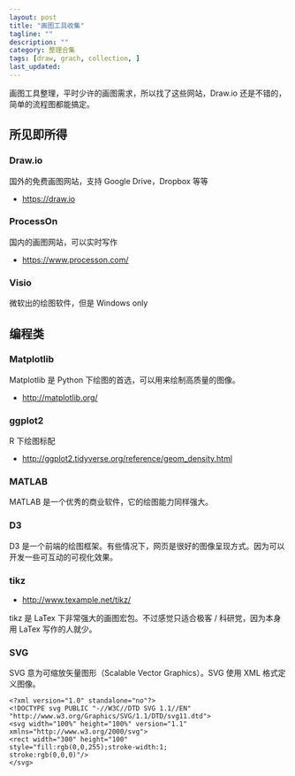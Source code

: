 ```yaml
---
layout: post
title: "画图工具收集"
tagline: ""
description: ""
category: 整理合集
tags: [draw, grach, collection, ]
last_updated:
---
```


画图工具整理，平时少许的画图需求，所以找了这些网站，Draw.io 还是不错的，简单的流程图都能搞定。

## 所见即所得

### Draw.io

国外的免费画图网站，支持 Google Drive，Dropbox 等等

- <https://draw.io>


### ProcessOn
国内的画图网站，可以实时写作

- <https://www.processon.com/>

### Visio
微软出的绘图软件，但是 Windows only

## 编程类

### Matplotlib
Matplotlib 是 Python 下绘图的首选，可以用来绘制高质量的图像。

- <http://matplotlib.org/>

### ggplot2
R 下绘图标配

- <http://ggplot2.tidyverse.org/reference/geom_density.html>

### MATLAB
MATLAB 是一个优秀的商业软件，它的绘图能力同样强大。

### D3
D3 是一个前端的绘图框架。有些情况下，网页是很好的图像呈现方式。因为可以开发一些可互动的可视化效果。

### tikz

- <http://www.texample.net/tikz/>

tikz 是 LaTex 下非常强大的画图宏包。不过感觉只适合极客 / 科研党，因为本身用 LaTex 写作的人就少。

### SVG

SVG 意为可缩放矢量图形（Scalable Vector Graphics）。SVG 使用 XML 格式定义图像。

    <?xml version="1.0" standalone="no"?>
    <!DOCTYPE svg PUBLIC "-//W3C//DTD SVG 1.1//EN"
    "http://www.w3.org/Graphics/SVG/1.1/DTD/svg11.dtd">
    <svg width="100%" height="100%" version="1.1"
    xmlns="http://www.w3.org/2000/svg">
    <rect width="300" height="100"
    style="fill:rgb(0,0,255);stroke-width:1;
    stroke:rgb(0,0,0)"/>
    </svg>
